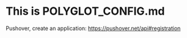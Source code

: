 
# This is POLYGLOT_CONFIG.md

Pushover, create an application: https://pushover.net/api#registration
